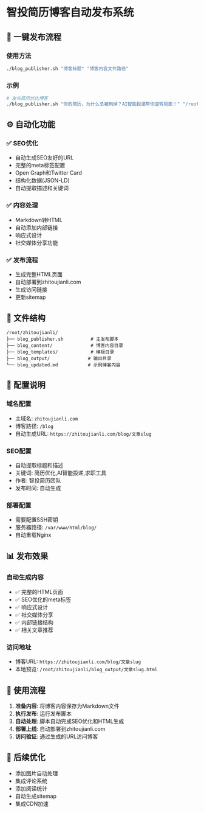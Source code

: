# 智投简历博客自动发布系统

## 🚀 一键发布流程

### 使用方法
```bash
./blog_publisher.sh "博客标题" "博客内容文件路径"
```

### 示例
```bash
# 发布简历优化博客
./blog_publisher.sh "你的简历，为什么总被刷掉？AI智能投递帮你逆转局面！" "/root/zhitoujianli/blog_updated.md"
```

## ⚙️ 自动化功能

### ✅ SEO优化
- 自动生成SEO友好的URL
- 完整的meta标签配置
- Open Graph和Twitter Card
- 结构化数据(JSON-LD)
- 自动提取描述和关键词

### ✅ 内容处理
- Markdown转HTML
- 自动添加内部链接
- 响应式设计
- 社交媒体分享功能

### ✅ 发布流程
- 生成完整HTML页面
- 自动部署到zhitoujianli.com
- 生成访问链接
- 更新sitemap

## 📁 文件结构

```
/root/zhitoujianli/
├── blog_publisher.sh          # 主发布脚本
├── blog_content/              # 博客内容目录
├── blog_templates/            # 模板目录
├── blog_output/              # 输出目录
└── blog_updated.md           # 示例博客内容
```

## 🔧 配置说明

### 域名配置
- 主域名: `zhitoujianli.com`
- 博客路径: `/blog`
- 自动生成URL: `https://zhitoujianli.com/blog/文章slug`

### SEO配置
- 自动提取标题和描述
- 关键词: 简历优化,AI智能投递,求职工具
- 作者: 智投简历团队
- 发布时间: 自动生成

### 部署配置
- 需要配置SSH密钥
- 服务器路径: `/var/www/html/blog/`
- 自动重载Nginx

## 📊 发布效果

### 自动生成内容
- ✅ 完整的HTML页面
- ✅ SEO优化的meta标签
- ✅ 响应式设计
- ✅ 社交媒体分享
- ✅ 内部链接结构
- ✅ 相关文章推荐

### 访问地址
- 博客URL: `https://zhitoujianli.com/blog/文章slug`
- 本地预览: `/root/zhitoujianli/blog_output/文章slug.html`

## 🎯 使用流程

1. **准备内容**: 将博客内容保存为Markdown文件
2. **执行发布**: 运行发布脚本
3. **自动处理**: 脚本自动完成SEO优化和HTML生成
4. **部署上线**: 自动部署到zhitoujianli.com
5. **访问验证**: 通过生成的URL访问博客

## 🔄 后续优化

- 添加图片自动处理
- 集成评论系统
- 添加阅读统计
- 自动生成sitemap
- 集成CDN加速
